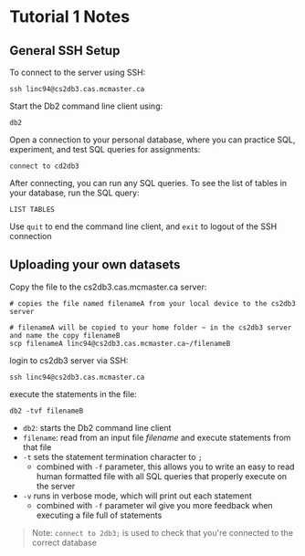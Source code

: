 # Tutorial 1 Notes

## General SSH Setup

To connect to the server using SSH:  

```
ssh linc94@cs2db3.cas.mcmaster.ca
```

Start the Db2 command line client using:

```
db2
```

Open a connection to your personal database, where you can practice SQL, experiment, and test SQL queries for assignments:

```
connect to cd2db3
```

After connecting, you can run any SQL queries. To see the list of tables in your database, run the SQL query:

```
LIST TABLES 
```

Use `quit` to end the command line client, and `exit` to logout of the SSH connection

## Uploading your own datasets

Copy the file to the cs2db3.cas.mcmaster.ca server:  
```
# copies the file named filenameA from your local device to the cs2db3 server

# filenameA will be copied to your home folder ~ in the cs2db3 server and name the copy filenameB
scp filenameA linc94@cs2db3.cas.mcmaster.ca~/filenameB
```

login to cs2db3 server via SSH:

```
ssh linc94@cs2db3.cas.mcmaster.ca
```

execute the statements in the file:

```
db2 -tvf filenameB
```
- `db2`: starts the Db2 command line client
- `filename`: read from an input file *filename* and execute statements from that file
- `-t` sets the statement termination character to `;`
    - combined with `-f` parameter, this allows you to write an easy to read human formatted file with all SQL queries that properly execute on the server
- `-v` runs in verbose mode, which will print out each statement
    - combined with `-f` parameter wil give you more feedback when executing a file full of statements

> Note: `connect to 2db3;` is used to check that you're connected to the correct database